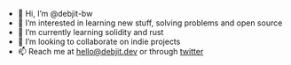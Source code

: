 - 👋 Hi, I’m @debjit-bw
- 👀 I’m interested in learning new stuff, solving problems and open source
- 🌱 I’m currently learning solidity and rust
- 💞️ I’m looking to collaborate on indie projects
- 📫 Reach me at hello@debjit.dev or through [twitter](https://twitter.com/BhowalDebjit)

<!---
debjit-bw/debjit-bw is a ✨ special ✨ repository because its `README.md` (this file) appears on your GitHub profile.
You can click the Preview link to take a look at your changes.
--->
